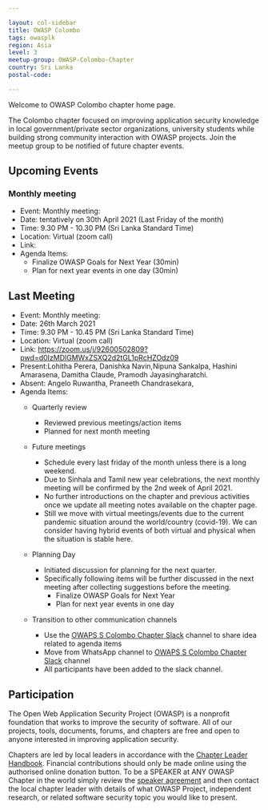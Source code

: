```yaml
---

layout: col-sidebar
title: OWASP Colombo
tags: owasplk
region: Asia
level: 3
meetup-group: OWASP-Colombo-Chapter
country: Sri Lanka
postal-code: 

---
```


Welcome to OWASP Colombo chapter home page. 

The Colombo chapter focused on improving  application security knowledge in local government/private sector organizations, university students while building strong community interaction with OWASP projects. Join the meetup group to be notified of future chapter events. 

## Upcoming Events

### Monthly meeting 
* Event: Monthly meeting: 
* Date: tentatively on 30th April 2021 (Last Friday of the month) 
* Time: 9.30 PM - 10.30 PM (Sri Lanka Standard Time)
* Location: Virtual (zoom call)
* Link: <to be update>
* Agenda Items:
  * Finalize OWASP Goals for Next Year (30min)
  * Plan for next year events in one day  (30min)



## Last Meeting
* Event: Monthly meeting: 
* Date: 26th March 2021 
* Time: 9.30 PM - 10.45 PM (Sri Lanka Standard Time)
* Location: Virtual (zoom call)
* Link: https://zoom.us/j/92600502809?pwd=d0IzMDlGMWxZSXQ2d2tGL1pRcHZOdz09
* Present:Lohitha Perera, Danishka Navin,Nipuna Sankalpa, Hashini Amarasena, Damitha Claude, Pramodh Jayasingharatchi. 
* Absent: Angelo Ruwantha, Praneeth Chandrasekara, 
* Agenda Items:
  * Quarterly review
    * Reviewed previous meetings/action items
    * Planned for next month meeting
    
  * Future meetings 
    * Schedule every last friday of the month unless there is a long weekend.
    * Due to Sinhala and Tamil new year celebrations, the next monthly meeting will be confirmed by the 2nd week of April 2021. 
    * No further introductions on the chapter and previous activities once we update all meeting notes available on the chapter page. 
    * Still we move with virtual meetings/events due to the current pandemic situation around the world/country (covid-19). We can consider having hybrid events of both virtual and physical when the situation is stable here.

  * Planning Day
    * Initiated discussion for planning for the next quarter.   
    * Specifically following items will be further discussed in the next meeting after collecting suggestions before the meeting.
      * Finalize OWASP Goals for Next Year
      * Plan for next year events in one day
      
  * Transition to other communication channels
    * Use the [OWAPS S Colombo Chapter Slack](https://owasp.slack.com/messages/chapter-colombo) channel to share idea related to agenda items
    * Move from WhatsApp channel to [OWAPS S Colombo Chapter Slack](https://owasp.slack.com/messages/chapter-colombo) channel 
    * All participants have been added to the slack channel.
    



## Participation

The Open Web Application Security Project (OWASP) is a nonprofit foundation that works to improve the security of software. All of our projects, tools, documents, forums, and chapters are free and open to anyone interested in improving application security. 

Chapters are led by local leaders in accordance with the [Chapter Leader Handbook](/www-policy/rules-of-procedure/chapter-handbook). Financial contributions should only be made online using the authorised online donation button. To be a SPEAKER at ANY OWASP Chapter in the world simply review the [speaker agreement](/www-policy/speaker-agreement) and then contact the local chapter leader with details of what OWASP Project, independent research, or related software security topic you would like to present.
